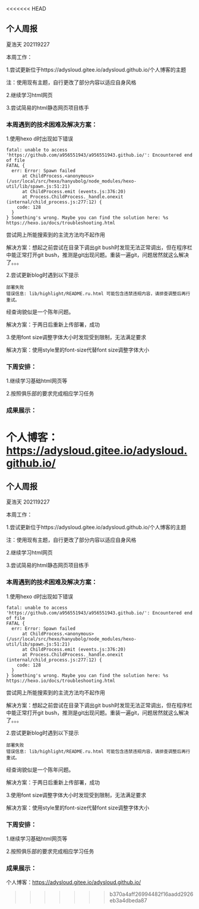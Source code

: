 <<<<<<< HEAD
## 个人周报

夏浩天 202119227

本周工作：

1.尝试更新位于https://adysloud.gitee.io/adysloud.github.io/个人博客的主题

注：使用现有主题，自行更改了部分内容以适应自身风格

2.继续学习html网页

3.尝试简易的html静态网页项目练手



### 本周遇到的技术困难及解决方案：

1.使用hexo d时出现如下错误

~~~
fatal: unable to access 'https://github.com/a956551943/a956551943.github.io/': Encountered end of file
FATAL {
  err: Error: Spawn failed
      at ChildProcess.<anonymous> (/usr/local/src/hexo/hanyubolg/node_modules/hexo-util/lib/spawn.js:51:21)
      at ChildProcess.emit (events.js:376:20)
      at Process.ChildProcess._handle.onexit (internal/child_process.js:277:12) {
    code: 128
  }
} Something's wrong. Maybe you can find the solution here: %s https://hexo.io/docs/troubleshooting.html
~~~

尝试网上所能搜索到的主流方法均不起作用

解决方案：想起之前尝试在目录下调出git bush时发现无法正常调出，但在程序栏中能正常打开git bush，推测是git出现问题。重装一遍git，问题居然就这么解决了。。。

2.尝试更新blog时遇到以下提示

~~~
部署失败
错误信息: lib/highlight/README.ru.html 可能包含违禁违规内容，请排查调整后再行重试。
~~~

经查询貌似是一个陈年问题。

解决方案：于两日后重新上传部署，成功

3.使用font size调整字体大小时发现受到限制，无法满足要求

解决方案：使用style里的font-size代替font size调整字体大小

### 下周安排：

1.继续学习基础html网页等

2.按照俱乐部的要求完成相应学习任务

### 成果展示：

个人博客：https://adysloud.gitee.io/adysloud.github.io/
=======
## 个人周报

夏浩天 202119227

本周工作：

1.尝试更新位于https://adysloud.gitee.io/adysloud.github.io/个人博客的主题

注：使用现有主题，自行更改了部分内容以适应自身风格

2.继续学习html网页

3.尝试简易的html静态网页项目练手



### 本周遇到的技术困难及解决方案：

1.使用hexo d时出现如下错误

~~~
fatal: unable to access 'https://github.com/a956551943/a956551943.github.io/': Encountered end of file
FATAL {
  err: Error: Spawn failed
      at ChildProcess.<anonymous> (/usr/local/src/hexo/hanyubolg/node_modules/hexo-util/lib/spawn.js:51:21)
      at ChildProcess.emit (events.js:376:20)
      at Process.ChildProcess._handle.onexit (internal/child_process.js:277:12) {
    code: 128
  }
} Something's wrong. Maybe you can find the solution here: %s https://hexo.io/docs/troubleshooting.html
~~~

尝试网上所能搜索到的主流方法均不起作用

解决方案：想起之前尝试在目录下调出git bush时发现无法正常调出，但在程序栏中能正常打开git bush，推测是git出现问题。重装一遍git，问题居然就这么解决了。。。

2.尝试更新blog时遇到以下提示

~~~
部署失败
错误信息: lib/highlight/README.ru.html 可能包含违禁违规内容，请排查调整后再行重试。
~~~

经查询貌似是一个陈年问题。

解决方案：于两日后重新上传部署，成功

3.使用font size调整字体大小时发现受到限制，无法满足要求

解决方案：使用style里的font-size代替font size调整字体大小

### 下周安排：

1.继续学习基础html网页等

2.按照俱乐部的要求完成相应学习任务

### 成果展示：

个人博客：https://adysloud.gitee.io/adysloud.github.io/
>>>>>>> b370a4aff26994482f16aadd2926eb3a4dbeda87
